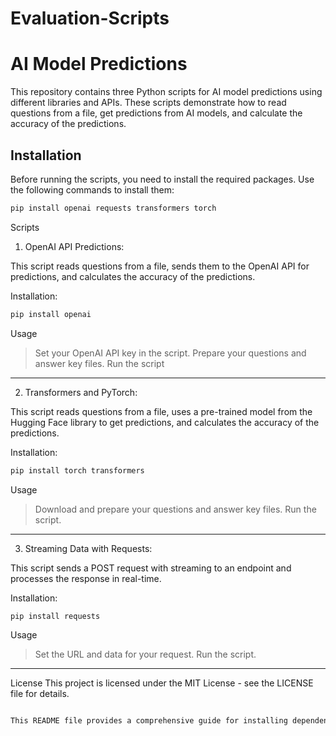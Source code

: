 # Evaluation-Scripts

# AI Model Predictions

This repository contains three Python scripts for AI model predictions using different libraries and APIs. These scripts demonstrate how to read questions from a file, get predictions from AI models, and calculate the accuracy of the predictions.

## Installation

Before running the scripts, you need to install the required packages. Use the following commands to install them:

```bash
pip install openai requests transformers torch
```

Scripts
1. OpenAI API Predictions:

This script reads questions from a file, sends them to the OpenAI API for predictions, and calculates the accuracy of the predictions.

Installation:
```bash
pip install openai
```

Usage
> Set your OpenAI API key in the script.
> Prepare your questions and answer key files.
> Run the script
------------------------------------------------------------------------------------------------------------------------------------------------------------------------------------------------------------

2. Transformers and PyTorch:
   
This script reads questions from a file, uses a pre-trained model from the Hugging Face library to get predictions, and calculates the accuracy of the predictions.

Installation:
```bash
pip install torch transformers
```
Usage
> Download and prepare your questions and answer key files.
> Run the script.
------------------------------------------------------------------------------------------------------------------------------------------------------------------------------------------------------------

3. Streaming Data with Requests:
   
This script sends a POST request with streaming to an endpoint and processes the response in real-time.

Installation:

```bash
pip install requests
```

Usage
> Set the URL and data for your request.
> Run the script.
------------------------------------------------------------------------------------------------------------------------------------------------------------------------------------------------------------

License
This project is licensed under the MIT License - see the LICENSE file for details.

```bash

This README file provides a comprehensive guide for installing dependencies, understanding, and running each script. Make sure to replace `"your-api-key"` with your actual OpenAI API key.

```
